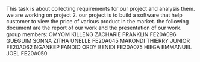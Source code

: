 
This task is about collecting requirements for our project and analysis them. 
we are working on project 2.
our project is to build a software that help customer to view the price of various product in the market.
the following document are the report of our work and the presentation of our work.
group members:
OMYOM KILLENG ZACHARIE FRANKLIN	FE20A096
GUEGUIM SONNA ZITHA UNELLE	FE20A045
MAKONDI THIERRY JUNIOR	FE20A062
NGANKEP FANDIO ORDY BENIDI	FE20A075
HIEGA EMMANUEL JOEL	FE20A050
